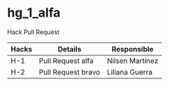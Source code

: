 # hg_1_alfa

Hack Pull Request

| Hacks       | Details             |  Responsible      |
| ----------- | -------------       |  ------------
| H-1         | Pull Request alfa   |  Nilsen Martínez  |
| H-2         | Pull Request bravo  |  Liliana Guerra   |

